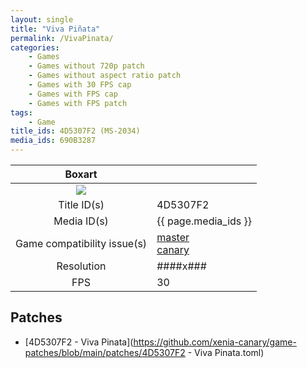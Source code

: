 ```yaml
---
layout: single
title: "Viva Piñata"
permalink: /VivaPinata/
categories:
    - Games
    - Games without 720p patch
    - Games without aspect ratio patch
    - Games with 30 FPS cap
    - Games with FPS cap
    - Games with FPS patch
tags:
    - Game
title_ids: 4D5307F2 (MS-2034)
media_ids: 690B3287
---
```


| Boxart                      |                                                                            |
| :----:                      | :-                                                                         |
| ![](https://download-ssl.xbox.com/content/images/66acd000-77fe-1000-9115-d8024d5307f2/1033/boxartlg.jpg) |
| Title ID(s)                 | 4D5307F2                                                                   |
| Media ID(s)                 | {{ page.media_ids }}                                                        |
| Game compatibility issue(s) | [master](https://github.com/xenia-project/game-compatibility/issues/)<br>[canary](https://github.com/xenia-canary/game-compatibility/issues/) |
| Resolution                  | ####x###                                                                   |
| FPS                         | 30                                                                         |

## Patches
* [4D5307F2 - Viva Pinata](https://github.com/xenia-canary/game-patches/blob/main/patches/4D5307F2 - Viva Pinata.toml)

<!--This page was generated by a script. You can remove this comment once the page is verified to be free of mistakes.-->
